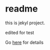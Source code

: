 readme
=========


this is jekyl project.

edited for test

Go [here](http://moozer.github.io/git-demo/about/) for details
